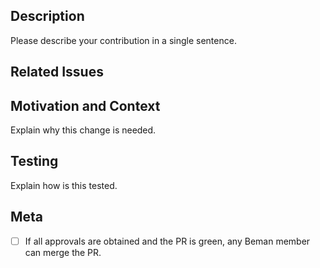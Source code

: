<!--
Please follow our code of conduct when engaging in the Beman community:
https://github.com/bemanproject/beman/blob/main/docs/CODE_OF_CONDUCT.md
-->

<!--
Thank you for your contribution!

If you are updating project structure or build configs:
- Make sure your contribution conforms to the Beman Standard:
  https://github.com/bemanproject/beman/blob/main/docs/BEMAN_STANDARD.md
- For new CMake arguments / presets: please make sure you added appropriate CI tests.

If you are updating documentation:
- Make sure badges and pictures does not impact readability.

If you are updating implementations:
- Make sure you submit appropriate testing.

We encourage small and incremental additions instead of large redesigns.
They are easier and faster to review.
They are also less likely to introduce bugs.

While we do not formally adopt this guide as a standard,
we encourage you to read and consider:
"The CL author’s guide to getting through code review".
https://google.github.io/eng-practices/review/developer/

Regardless, feel free to open a PR on your existing changes.
We appreciate the suggestion and will help out.

Please run pre-commit against your change to comply with our linting rules.
The command to check all files in the directory is:
$ pre-commit run --all-files
-->

<!-- markdownlint-disable-next-line MD041 -->
## Description

Please describe your contribution in a single sentence.

## Related Issues

<!-- use magic keywords like "fix" to close issues linked to this PR automatically -->

## Motivation and Context

Explain why this change is needed.

## Testing

Explain how is this tested.

## Meta

<!--
The convention in Beman is for the PR author to merge the PR once it's ready.
You can check this box to indicate that you would like Beman members to merge the PR
for you when appropriate reviews have passed.

Please note that:
1. Stale PR may still be merged by a Beman member,
if you need significant time to work on your PR,
leave a comment and change it's status to draft.
2. If you are not a member of the Beman project,
you may not have the permission necessary to merge your own PR.
-->

- [ ] If all approvals are obtained and the PR is green, any Beman member can merge the PR.

<!-- make sure you run pre-commit before opening a PR -->
